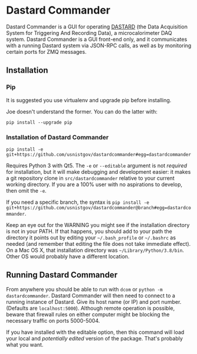 # Dastard Commander
Dastard Commander is a GUI for operating [DASTARD](https://github.com/usnistgov/dastard) (the Data Acquisition System for Triggering And Recording Data), a microcalorimeter DAQ system. Dastard Commander is a GUI front-end only, and it communicates with a running Dastard system via JSON-RPC calls, as well as by monitoring certain ports for ZMQ messages.

## Installation

### Pip
It is suggested you use virtualenv and upgrade pip before installing.

Joe doesn't understand the former. You can do the latter with:
```
pip install --upgrade pip
```

### Installation of Dastard Commander
```
pip install -e git+https://github.com/usnistgov/dastardcommander#egg=dastardcommander
```

Requires Python 3 with Qt5.  The `-e` or `--editable` argument is not _required_ for installation, but it will make debugging and development easier: it makes a git repository clone in `src/dastardcommander` relative to your current working directory. If you are a 100% user with no aspirations to develop, then omit the `-e`.

If you need a specific branch, the syntax is `pip install -e git+https://github.com/usnistgov/dastardcommander@branch#egg=dastardcommander`.

Keep an eye out for the WARNING you might see if the installation directory is not in your PATH. If that happens, you should add to your path the directory it points out by editing your `~/.bash_profile` or `~/.bashrc` as needed (and remember that editing the file does not take immediate effect). On a Mac OS X, that installation directory was `~/Library/Python/3.8/bin`. Other OS would probably have a different location.


## Running Dastard Commander
From anywhere you should be able to run with `dcom` or `python -m dastardcommander`. Dastard Commander will then need to connect to a running instance of Dastard. Give its host name (or IP) and port number. (Defaults are `localhost:5000`). Although remote operation is possible, beware that firewall rules on either computer might be blocking the necessary traffic on ports 5000-5004.

If you have installed with the editable option, then this command will load your local and _potentially edited_ version of the package. That's probably what you want.
